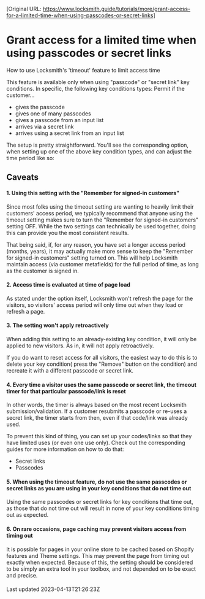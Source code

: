 [Original URL: https://www.locksmith.guide/tutorials/more/grant-access-for-a-limited-time-when-using-passcodes-or-secret-links]

# Grant access for a limited time when using passcodes or secret links

How to use Locksmith's 'timeout' feature to limit access time

This feature is available only when using "passcode" or "secret link" key conditions. In specific, the following key conditions types: Permit if the customer...

- gives the passcode
- gives one of many passcodes
- gives a passcode from an input list
- arrives via a secret link
- arrives using a secret link from an input list

The setup is pretty straightforward. You'll see the corresponding option, when setting up one of the above key condition types, and can adjust the time period like so:

## Caveats

#### 1. Using this setting with the "Remember for signed-in customers"

Since most folks using the timeout setting are wanting to heavily limit their customers' access period, we typically recommend that anyone using the timeout setting makes sure to turn the "Remember for signed-in customers" setting OFF. While the two settings can technically be used together, doing this can provide you the most consistent results.

That being said, if, for any reason, you have set a longer access period (months, years), it may actually make more sense to keep the "Remember for signed-in customers" setting turned on. This will help Locksmith maintain access (via customer metafields) for the full period of time, as long as the customer is signed in.

#### 2. Access time is evaluated at time of page load

As stated under the option itself, Locksmith won't refresh the page for the visitors, so visitors' access period will only time out when they load or refresh a page.

#### 3. The setting won't apply retroactively

When adding this setting to an already-existing key condition, it will only be applied to new visitors. As in, it will not apply retroactively.

If you do want to reset access for all visitors, the easiest way to do this is to delete your key condition( press the "Remove" button on the condition) and recreate it with a different passcode or secret link.

#### 4. Every time a visitor uses the same passcode or secret link, the timeout timer for that particular passcode/link is reset

In other words, the timer is always based on the most recent Locksmith submission/validation. If a customer resubmits a passcode or re-uses a secret link, the timer starts from then, even if that code/link was already used.

To prevent this kind of thing, you can set up your codes/links so that they have limited uses (or even one use only). Check out the corresponding guides for more information on how to do that:

- Secret links
- Passcodes

#### 5. When using the timeout feature, do not use the same passcodes or secret links as you are using in your key conditions that do not time out

Using the same passcodes or secret links for key conditions that time out, as those that do not time out will result in none of your key conditions timing out as expected.

#### 6. On rare occasions, page caching may prevent visitors access from timing out

It is possible for pages in your online store to be cached based on Shopify features and Theme settings. This may prevent the page from timing out exactly when expected. Because of this, the setting should be considered to be simply an extra tool in your toolbox, and not depended on to be exact and precise.

#### 

Last updated 2023-04-13T21:26:23Z